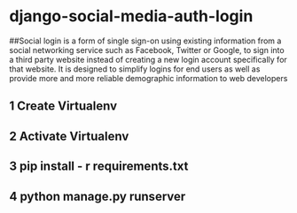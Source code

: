 # django-social-media-auth-login
##Social login is a form of single sign-on using existing information from a social networking service such as Facebook, Twitter or Google, to sign into a third party website instead of creating a new login account specifically for that website. It is designed to simplify logins for end users as well as provide more and more reliable demographic information to web developers

## 1 Create Virtualenv
## 2 Activate Virtualenv
## 3 pip install - r requirements.txt
## 4 python manage.py runserver


